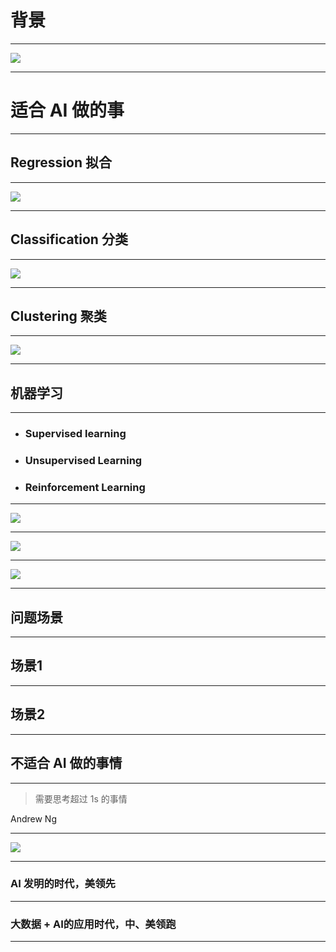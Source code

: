 # 背景

- - -

![](./1.jpg)

- - -

# 适合 AI 做的事

- - -

## Regression 拟合

- - -

![](./2.jpg)

- - -

## Classification 分类

- - -

![](./3.jpg)

- - -

## Clustering 聚类

- - -

![](./4.jpg)

- - -

## 机器学习

- - -

- ### Supervised learning
- ### Unsupervised Learning
- ### Reinforcement Learning

- - -

![](./5.jpg)

- - -

![](./6.jpg)

- - -

![](./7.jpg)

- - -

## 问题场景

- - -

## 场景1

- - -

## 场景2

- - -

## 不适合 AI 做的事情

- - -

> 需要思考超过 1s 的事情

Andrew Ng

- - -

![](./8.jpg)

- - -

### AI 发明的时代，美领先

- - -

### 大数据 + AI的应用时代，中、美领跑

- - -

<!--
https://doing-data-science.github.io/algorithm-visualization/image-transformation.html

数据 + 工程领域整合
量子计算 vs 经典计算机
语音领域，通过图灵测试
-->